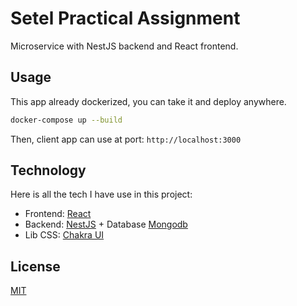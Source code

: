 # Setel Practical Assignment

Microservice with NestJS backend and React frontend.

## Usage

This app already dockerized, you can take it and deploy anywhere.

```bash
docker-compose up --build
```

Then, client app can use at port: `http://localhost:3000`

## Technology

Here is all the tech I have use in this project:

- Frontend: [React](https://reactjs.org/)
- Backend: [NestJS](https://nestjs.com/) + Database [Mongodb](https://www.mongodb.com/)
- Lib CSS: [Chakra UI](https://chakra-ui.com/)

## License

[MIT](https://choosealicense.com/licenses/mit/)
